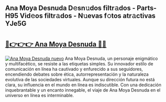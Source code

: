 ## Ana Moya Desnuda D𝚎sn𝚞dos filtr𝚊dos - Parts-H95 Vid𝚎os filtr𝚊dos - N𝚞evas f𝚘tos atr𝚊ctivas YJe5G

# <h2><a href="http://mbbwonx.tromn.icu/?c=Ana+Moya+Desnuda">🔗👉👉👉 Ana Moya Desnuda 🔗🔗</a></h2>

[![Ana Moya Desnuda nuevo](https://i.imgur.com/pEAQMta.gif)](http://mbbwonx.tromn.icu/?c=Ana+Moya+Desnuda)
Ana Moya Desnuda, un personaje enigmático y multifacético, se resiste a las etiquetas simples. Su innovador estilo de comunicación en línea ha cautivado y enfurecido a sus seguidores, encendiendo debates sobre ética, autorrepresentación y la naturaleza evolutiva de las sociedades virtuales. Aunque su dirección futura no está clara, su influencia en el mundo en línea es indiscutible. Con una dedicación inquebrantable y un encanto innegable, el viaje de Ana Moya Desnuda en el universo en línea es interminable.
